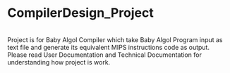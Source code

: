 # CompilerDesign_Project</br>
</br>
Project is for Baby Algol Compiler which take Baby Algol Program input as text file and generate its equivalent MIPS instructions code as output.</br>
Please read User Documentation and Technical Documentation for understanding how project is work.
